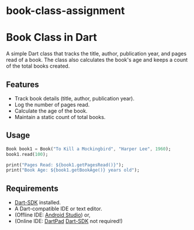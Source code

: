 # book-class-assignment
# Book Class in Dart

A simple Dart class that tracks the title, author, publication year, and pages read of a book. The class also calculates the book's age and keeps a count of the total books created.

## Features

- Track book details (title, author, publication year).
- Log the number of pages read.
- Calculate the age of the book.
- Maintain a static count of total books.

## Usage

```dart
Book book1 = Book("To Kill a Mockingbird", "Harper Lee", 1960);
book1.read(100);

print("Pages Read: ${book1.getPagesRead()}");
print("Book Age: ${book1.getBookAge()} years old");
```
## Requirements
- [Dart-SDK](https://dart.dev/get-dart) installed.
- A Dart-compatible IDE or text editor.
- (Offline IDE: [Android Studio](https://developer.android.com/studio/install)) or,
- (Online IDE: [DartPad](https://dartpad.dev/) [Dart-SDK](https://dart.dev/get-dart) not required!)


